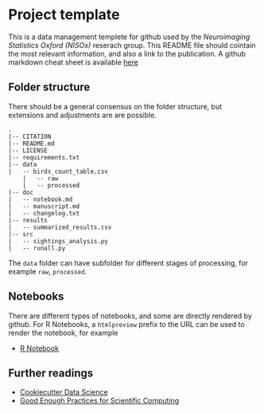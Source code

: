 # Project template

This is a data management templete for github used by the *Neuroimaging Statistics Oxford (NISOx)* reserach group. This README file should cointain the most relevant information, and also a link to the publication. A github markdown cheat sheet is available [here](https://github.com/adam-p/markdown-here/wiki/Markdown-Cheatsheet)

## Folder structure
There should be a general consensus on the folder structure, but extensions and adjustments are are possible.

	.
	|-- CITATION
	|-- README.md
	|-- LICENSE
	|-- requirements.txt
	|-- data
	|   -- birds_count_table.csv
        |   -- raw
        |   -- processed
	|-- doc
	|   -- notebook.md
	|   -- manuscript.md
	|   -- changelog.txt
	|-- results
	|   -- summarized_results.csv
	|-- src
	|   -- sightings_analysis.py
	|   -- runall.py


The `data` folder can have subfolder for different stages of processing, for example `raw`, `processed`.

## Notebooks

There are different types of notebooks, and some are directly rendered by github. For R Notebooks, a `htmlpreview` prefix to the URL can be used to render the notebook, for example

- [R Notebook](http://htmlpreview.github.com/?https://github.com/schw4b/dm-template/blob/master/analysis/ProjectName.html)


## Further readings

- [Cookiecutter Data Science](https://drivendata.github.io/cookiecutter-data-science/)
- [Good Enough Practices for Scientific Computing](https://swcarpentry.github.io/good-enough-practices-in-scientific-computing/#project-organization)
